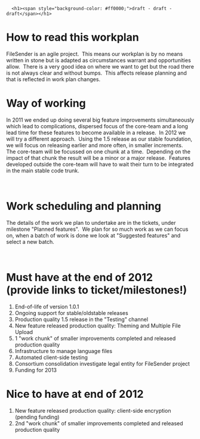 
      
      <h1><span style="background-color: #ff0000;">draft - draft - draft</span></h1>
<h1><span style="background-color: #ffffff;">How to read this workplan</span></h1>
<p>FileSender is an agile project.  This means our workplan is by no means written in stone but is adapted as circumstances warrant and opportunities allow.  There is a very good idea on where we want to get but the road there is not always clear and without bumps.  This affects release planning and that is reflected in work plan changes.</p>
<h1>Way of working</h1>
<p>In 2011 we ended up doing several big feature improvements simultaneously which lead to complications, dispersed focus of the core-team and a long lead time for these features to become available in a release.  In 2012 we will try a different approach.  Using the 1.5 release as our stable foundation, we will focus on releasing earlier and more often, in smaller increments.  The core-team will be focussed on one chunk at a time.  Depending on the impact of that chunk the result will be a minor or a major release.  Features developed outside the core-team will have to wait their turn to be integrated in the main stable code trunk.</p>
<p> </p>
<h1>Work scheduling and planning</h1>
<p>The details of the work we plan to undertake are in the tickets, under milestone "Planned features".  We plan for so much work as we can focus on, when a batch of work is done we look at "Suggested features" and select a new batch.</p>
<p> </p>
<h1>Must have at the end of 2012 (provide links to ticket/milestones!)<br></h1>
<ol>
<li>End-of-life of version 1.0.1</li><li>Ongoing support for stable/oldstable releases <br></li>
<li>Production quality 1.5 release in the "Testing" channel</li>
<li>New feature released production quality: Theming and Multiple File Upload</li>
<li>1 "work chunk" of smaller improvements completed and released production quality</li>
<li>Infrastructure to manage language files</li>
<li>Automated client-side testing</li>
<li>Consortium consolidation investigate legal entity for FileSender project</li>
<li>Funding for 2013</li>
</ol>
<h1>Nice to have at end of 2012</h1>
<ol>
<li>New feature released production quality: client-side encryption (pending funding)</li>
<li>2nd "work chunk" of smaller improvements completed and released production quality</li>
</ol>
    
    
